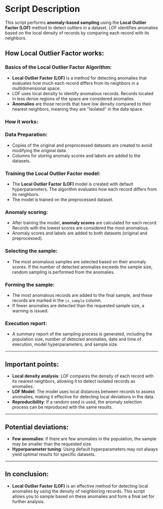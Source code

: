 # Script Description

This script performs **anomaly-based sampling** using the **Local Outlier Factor (LOF)** method to detect outliers in a dataset. LOF identifies anomalies based on the local density of records by comparing each record with its neighbors.

## How Local Outlier Factor works:

### Basics of the Local Outlier Factor Algorithm:
- **Local Outlier Factor (LOF)** is a method for detecting anomalies that evaluates how much each record differs from its neighbors in a multidimensional space.
- LOF uses local density to identify anomalous records. Records located in less dense regions of the space are considered anomalies.
- **Anomalies** are those records that have low density compared to their nearest neighbors, meaning they are "isolated" in the data space.

### How it works:

### Data Preparation:
- Copies of the original and preprocessed datasets are created to avoid modifying the original data.
- Columns for storing anomaly scores and labels are added to the datasets.

### Training the Local Outlier Factor model:
- The **Local Outlier Factor (LOF)** model is created with default hyperparameters. The algorithm evaluates how each record differs from its neighbors.
- The model is trained on the preprocessed dataset.

### Anomaly scoring:
- After training the model, **anomaly scores** are calculated for each record. Records with the lowest scores are considered the most anomalous.
- Anomaly scores and labels are added to both datasets (original and preprocessed).

### Selecting the sample:
- The most anomalous samples are selected based on their anomaly scores. If the number of detected anomalies exceeds the sample size, random sampling is performed from the anomalies.

### Forming the sample:
- The most anomalous records are added to the final sample, and these records are marked in the `is_sample` column.
- If fewer anomalies are detected than the requested sample size, a warning is issued.

### Execution report:
- A summary report of the sampling process is generated, including the population size, number of detected anomalies, date and time of execution, model hyperparameters, and sample size.

---

## Important points:

- **Local density analysis**: LOF compares the density of each record with its nearest neighbors, allowing it to detect isolated records as anomalies.
- **LOF Model**: The model uses local distances between records to assess anomalies, making it effective for detecting local deviations in the data.
- **Reproducibility**: If a random seed is used, the anomaly selection process can be reproduced with the same results.

---

## Potential deviations:

- **Few anomalies**: If there are few anomalies in the population, the sample may be smaller than the requested size.
- **Hyperparameter tuning**: Using default hyperparameters may not always yield optimal results for specific datasets.

---

## In conclusion:

- **Local Outlier Factor (LOF)** is an effective method for detecting local anomalies by using the density of neighboring records. This script allows you to sample based on these anomalies and form a final set for further analysis.
